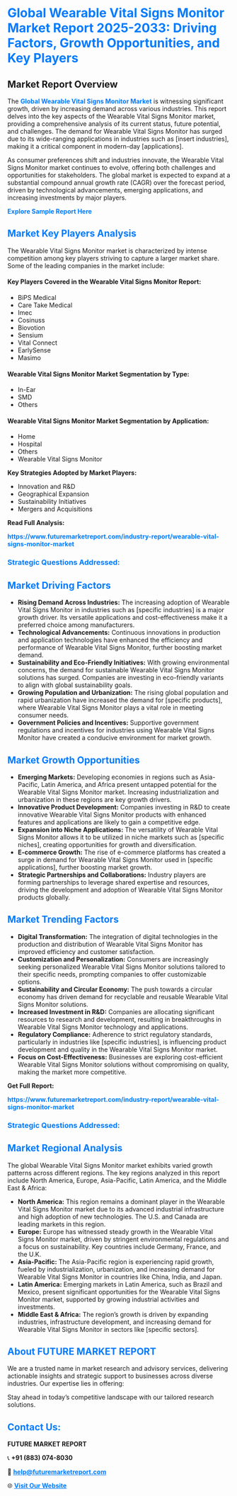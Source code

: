 <h1 style="color: #007BFF;">Global Wearable Vital Signs Monitor Market Report 2025-2033: Driving Factors, Growth Opportunities, and Key Players</h1>

<section id="overview">
<h2>Market Report Overview</h2>
<p>The <a href="https://www.futuremarketreport.com/industry-report/wearable-vital-signs-monitor-market" style="color: #007BFF; text-decoration: none;"><strong>Global Wearable Vital Signs Monitor Market</strong></a> is witnessing significant growth, driven by increasing demand across various industries. This report delves into the key aspects of the Wearable Vital Signs Monitor market, providing a comprehensive analysis of its current status, future potential, and challenges. The demand for Wearable Vital Signs Monitor has surged due to its wide-ranging applications in industries such as [insert industries], making it a critical component in modern-day [applications].</p>
<p>As consumer preferences shift and industries innovate, the Wearable Vital Signs Monitor market continues to evolve, offering both challenges and opportunities for stakeholders. The global market is expected to expand at a substantial compound annual growth rate (CAGR) over the forecast period, driven by technological advancements, emerging applications, and increasing investments by major players.</p>
</section>

<section id="overview">
<p><a href="https://www.futuremarketreport.com/request-sample/reportId=123638" style="color: #007BFF; text-decoration: none;"><strong>Explore Sample Report Here</strong></a></p>
</section>

<section id="key-players">
<h2 style="color: #007BFF;">Market Key Players Analysis</h2>
<p>The Wearable Vital Signs Monitor market is characterized by intense competition among key players striving to capture a larger market share. Some of the leading companies in the market include:</p>
<h4>Key Players Covered in the Wearable Vital Signs Monitor Report:</h4>
<ul><li>BiPS Medical</li><li>Care Take Medical</li><li>Imec</li><li>Cosinuss</li><li>Biovotion</li><li>Sensium</li><li>Vital Connect</li><li>EarlySense</li><li>Masimo</li></ul>
<h4>Wearable Vital Signs Monitor Market Segmentation by Type:</h4>
<ul><li>In-Ear</li><li>SMD</li><li>Others</li></ul>

<h4>Wearable Vital Signs Monitor Market Segmentation by Application:</h4>
<ul><li>Home</li><li>Hospital</li><li>Others</li><li>Wearable Vital Signs Monitor</li></ul>
<p><strong>Key Strategies Adopted by Market Players:</strong></p>
<ul>
<li>Innovation and R&D</li>
<li>Geographical Expansion</li>
<li>Sustainability Initiatives</li>
<li>Mergers and Acquisitions</li>
</ul>
</section>

<section>
<p><strong>Read Full Analysis: </strong></p><a href="https://www.futuremarketreport.com/industry-report/wearable-vital-signs-monitor-market" style="color: #007BFF; text-decoration: none;"><strong>https://www.futuremarketreport.com/industry-report/wearable-vital-signs-monitor-market</strong></a>
<h3 style="color: #007BFF;">Strategic Questions Addressed:</h3>
</section>

<section id="driving-factors">
<h2 style="color: #007BFF;">Market Driving Factors</h2>
<ul>
<li><strong>Rising Demand Across Industries:</strong> The increasing adoption of Wearable Vital Signs Monitor in industries such as [specific industries] is a major growth driver. Its versatile applications and cost-effectiveness make it a preferred choice among manufacturers.</li>
<li><strong>Technological Advancements:</strong> Continuous innovations in production and application technologies have enhanced the efficiency and performance of Wearable Vital Signs Monitor, further boosting market demand.</li>
<li><strong>Sustainability and Eco-Friendly Initiatives:</strong> With growing environmental concerns, the demand for sustainable Wearable Vital Signs Monitor solutions has surged. Companies are investing in eco-friendly variants to align with global sustainability goals.</li>
<li><strong>Growing Population and Urbanization:</strong> The rising global population and rapid urbanization have increased the demand for [specific products], where Wearable Vital Signs Monitor plays a vital role in meeting consumer needs.</li>
<li><strong>Government Policies and Incentives:</strong> Supportive government regulations and incentives for industries using Wearable Vital Signs Monitor have created a conducive environment for market growth.</li>
</ul>
</section>

<section id="growth-opportunities">
<h2 style="color: #007BFF;">Market Growth Opportunities</h2>
<ul>
<li><strong>Emerging Markets:</strong> Developing economies in regions such as Asia-Pacific, Latin America, and Africa present untapped potential for the Wearable Vital Signs Monitor market. Increasing industrialization and urbanization in these regions are key growth drivers.</li>
<li><strong>Innovative Product Development:</strong> Companies investing in R&D to create innovative Wearable Vital Signs Monitor products with enhanced features and applications are likely to gain a competitive edge.</li>
<li><strong>Expansion into Niche Applications:</strong> The versatility of Wearable Vital Signs Monitor allows it to be utilized in niche markets such as [specific niches], creating opportunities for growth and diversification.</li>
<li><strong>E-commerce Growth:</strong> The rise of e-commerce platforms has created a surge in demand for Wearable Vital Signs Monitor used in [specific applications], further boosting market growth.</li>
<li><strong>Strategic Partnerships and Collaborations:</strong> Industry players are forming partnerships to leverage shared expertise and resources, driving the development and adoption of Wearable Vital Signs Monitor products globally.</li>
</ul>
</section>

<section id="trending-factors">
<h2 style="color: #007BFF;">Market Trending Factors</h2>
<ul>
<li><strong>Digital Transformation:</strong> The integration of digital technologies in the production and distribution of Wearable Vital Signs Monitor has improved efficiency and customer satisfaction.</li>
<li><strong>Customization and Personalization:</strong> Consumers are increasingly seeking personalized Wearable Vital Signs Monitor solutions tailored to their specific needs, prompting companies to offer customizable options.</li>
<li><strong>Sustainability and Circular Economy:</strong> The push towards a circular economy has driven demand for recyclable and reusable Wearable Vital Signs Monitor solutions.</li>
<li><strong>Increased Investment in R&D:</strong> Companies are allocating significant resources to research and development, resulting in breakthroughs in Wearable Vital Signs Monitor technology and applications.</li>
<li><strong>Regulatory Compliance:</strong> Adherence to strict regulatory standards, particularly in industries like [specific industries], is influencing product development and quality in the Wearable Vital Signs Monitor market.</li>
<li><strong>Focus on Cost-Effectiveness:</strong> Businesses are exploring cost-efficient Wearable Vital Signs Monitor solutions without compromising on quality, making the market more competitive.</li>
</ul>
</section>

<section>
<p><strong>Get Full Report: </strong></p><a href="https://www.futuremarketreport.com/industry-report/wearable-vital-signs-monitor-market" style="color: #007BFF; text-decoration: none;"><strong>https://www.futuremarketreport.com/industry-report/wearable-vital-signs-monitor-market</strong></a>
<h3 style="color: #007BFF;">Strategic Questions Addressed:</h3>
</section>


<section id="regional-analysis">
<h2 style="color: #007BFF;">Market Regional Analysis</h2>
<p>The global Wearable Vital Signs Monitor market exhibits varied growth patterns across different regions. The key regions analyzed in this report include North America, Europe, Asia-Pacific, Latin America, and the Middle East & Africa:</p>
<ul>
<li><strong>North America:</strong> This region remains a dominant player in the Wearable Vital Signs Monitor market due to its advanced industrial infrastructure and high adoption of new technologies. The U.S. and Canada are leading markets in this region.</li>
<li><strong>Europe:</strong> Europe has witnessed steady growth in the Wearable Vital Signs Monitor market, driven by stringent environmental regulations and a focus on sustainability. Key countries include Germany, France, and the U.K.</li>
<li><strong>Asia-Pacific:</strong> The Asia-Pacific region is experiencing rapid growth, fueled by industrialization, urbanization, and increasing demand for Wearable Vital Signs Monitor in countries like China, India, and Japan.</li>
<li><strong>Latin America:</strong> Emerging markets in Latin America, such as Brazil and Mexico, present significant opportunities for the Wearable Vital Signs Monitor market, supported by growing industrial activities and investments.</li>
<li><strong>Middle East & Africa:</strong> The region’s growth is driven by expanding industries, infrastructure development, and increasing demand for Wearable Vital Signs Monitor in sectors like [specific sectors].</li>
</ul>
</section>

<footer>
<h2 style="color: #007BFF;">About FUTURE MARKET REPORT</h2>
<p>We are a trusted name in market research and advisory services, delivering actionable insights and strategic support to businesses across diverse industries. Our expertise lies in offering:</p>

<p>Stay ahead in today’s competitive landscape with our tailored research solutions.</p>

<h2 style="color: #007BFF;">Contact Us:</h2>
<p><strong>FUTURE MARKET REPORT</strong></p>
<p>📞 <strong>+91 (883) 074-8030</strong></p>
<p>📧 <strong><a href="mailto:help@futuremarketreport.com" style="color: #007BFF;">help@futuremarketreport.com</a></strong></p>
<p>🌐 <strong><a href="https://www.futuremarketreport.com/" style="color: #007BFF;">Visit Our Website</a></strong></p>
</footer>